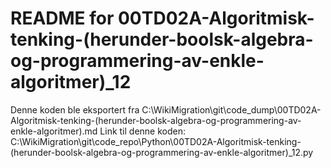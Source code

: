 # README for 00TD02A-Algoritmisk-tenking-(herunder-boolsk-algebra-og-programmering-av-enkle-algoritmer)_12
Denne koden ble eksportert fra C:\WikiMigration\git\code_dump\00TD02A-Algoritmisk-tenking-(herunder-boolsk-algebra-og-programmering-av-enkle-algoritmer).md
Link til denne koden: C:\WikiMigration\git\code_repo\Python\00TD02A-Algoritmisk-tenking-(herunder-boolsk-algebra-og-programmering-av-enkle-algoritmer)_12.py
